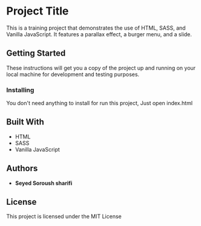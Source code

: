 # Project Title

This is a training project that demonstrates the use of HTML, SASS, and Vanilla JavaScript. It features a parallax effect, a burger menu, and a slide.

## Getting Started

These instructions will get you a copy of the project up and running on your local machine for development and testing purposes.

### Installing

You don't need anything to install for run this project, Just open index.html

## Built With

- HTML
- SASS
- Vanilla JavaScript

## Authors

- **Seyed Soroush sharifi**

## License

This project is licensed under the MIT License
